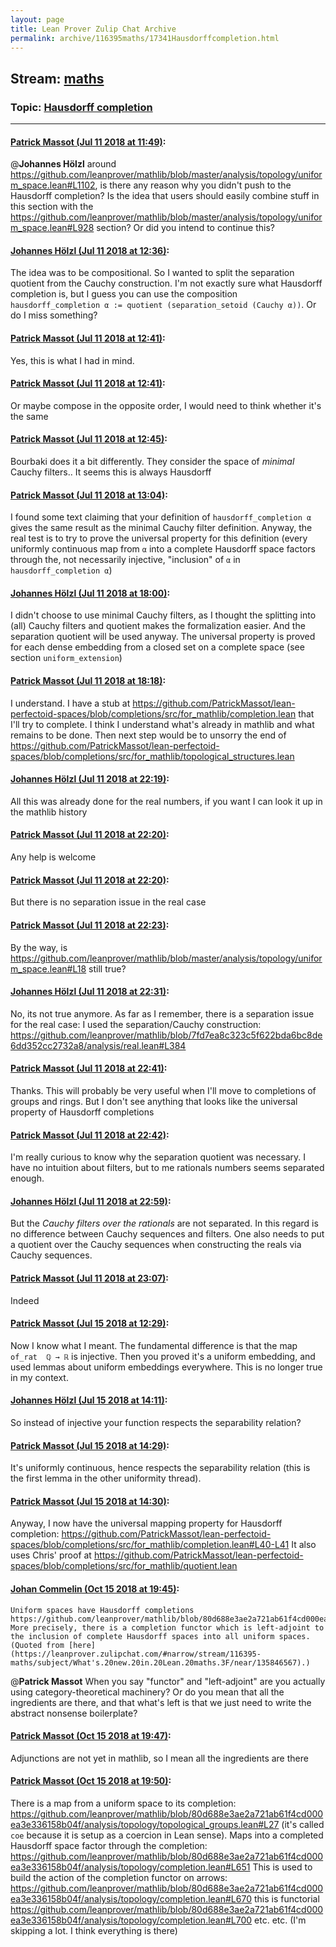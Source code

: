 ```yaml
---
layout: page
title: Lean Prover Zulip Chat Archive 
permalink: archive/116395maths/17341Hausdorffcompletion.html
---
```


## Stream: [maths](index.html)
### Topic: [Hausdorff completion](17341Hausdorffcompletion.html)

---

#### [Patrick Massot (Jul 11 2018 at 11:49)](https://leanprover.zulipchat.com/#narrow/stream/116395-maths/topic/Hausdorff%20completion/near/129461026):
@**Johannes Hölzl** around https://github.com/leanprover/mathlib/blob/master/analysis/topology/uniform_space.lean#L1102, is there any reason why you didn't push to the Hausdorff completion? Is the idea that users should easily combine stuff in this section with the https://github.com/leanprover/mathlib/blob/master/analysis/topology/uniform_space.lean#L928 section? Or did you intend to continue this?

#### [Johannes Hölzl (Jul 11 2018 at 12:36)](https://leanprover.zulipchat.com/#narrow/stream/116395-maths/topic/Hausdorff%20completion/near/129462922):
The idea was to be compositional. So I wanted to split the separation quotient from the Cauchy construction. I'm not exactly sure what Hausdorff completion is, but I guess you can use the composition `hausdorff_completion α := quotient (separation_setoid (Cauchy α))`. Or do I miss something?

#### [Patrick Massot (Jul 11 2018 at 12:41)](https://leanprover.zulipchat.com/#narrow/stream/116395-maths/topic/Hausdorff%20completion/near/129463129):
Yes, this is what I had in mind.

#### [Patrick Massot (Jul 11 2018 at 12:41)](https://leanprover.zulipchat.com/#narrow/stream/116395-maths/topic/Hausdorff%20completion/near/129463135):
Or maybe compose in the opposite order, I would need to think whether it's the same

#### [Patrick Massot (Jul 11 2018 at 12:45)](https://leanprover.zulipchat.com/#narrow/stream/116395-maths/topic/Hausdorff%20completion/near/129463277):
Bourbaki does it a bit differently. They consider the space of *minimal* Cauchy filters.. It seems this is always Hausdorff

#### [Patrick Massot (Jul 11 2018 at 13:04)](https://leanprover.zulipchat.com/#narrow/stream/116395-maths/topic/Hausdorff%20completion/near/129464037):
I found some text claiming that your definition of `hausdorff_completion α` gives the same result as the minimal Cauchy filter definition. Anyway, the real test is to try to prove the universal property for this definition (every uniformly continuous map from `α` into a complete Hausdorff space factors through the, not necessarily injective, "inclusion" of `α` in `hausdorff_completion α`)

#### [Johannes Hölzl (Jul 11 2018 at 18:00)](https://leanprover.zulipchat.com/#narrow/stream/116395-maths/topic/Hausdorff%20completion/near/129480597):
I didn't choose to use minimal Cauchy filters, as I thought the splitting into (all) Cauchy filters and quotient makes the formalization easier. And the separation quotient will be used anyway. The universal property is proved for each dense embedding from a closed set on a complete space (see section `uniform_extension`)

#### [Patrick Massot (Jul 11 2018 at 18:18)](https://leanprover.zulipchat.com/#narrow/stream/116395-maths/topic/Hausdorff%20completion/near/129481701):
I understand. I have a stub at  https://github.com/PatrickMassot/lean-perfectoid-spaces/blob/completions/src/for_mathlib/completion.lean  that I'll try to complete. I think I understand what's already in mathlib and what remains to be done. Then next step would be to unsorry the end of https://github.com/PatrickMassot/lean-perfectoid-spaces/blob/completions/src/for_mathlib/topological_structures.lean

#### [Johannes Hölzl (Jul 11 2018 at 22:19)](https://leanprover.zulipchat.com/#narrow/stream/116395-maths/topic/Hausdorff%20completion/near/129495769):
All this was already done for the real numbers, if you want I can look it up in the mathlib history

#### [Patrick Massot (Jul 11 2018 at 22:20)](https://leanprover.zulipchat.com/#narrow/stream/116395-maths/topic/Hausdorff%20completion/near/129495855):
Any help is welcome

#### [Patrick Massot (Jul 11 2018 at 22:20)](https://leanprover.zulipchat.com/#narrow/stream/116395-maths/topic/Hausdorff%20completion/near/129495862):
But there is no separation issue in the real case

#### [Patrick Massot (Jul 11 2018 at 22:23)](https://leanprover.zulipchat.com/#narrow/stream/116395-maths/topic/Hausdorff%20completion/near/129496013):
By the way, is https://github.com/leanprover/mathlib/blob/master/analysis/topology/uniform_space.lean#L18 still true?

#### [Johannes Hölzl (Jul 11 2018 at 22:31)](https://leanprover.zulipchat.com/#narrow/stream/116395-maths/topic/Hausdorff%20completion/near/129496855):
No, its not true anymore.
As far as I remember, there is a separation issue for the real case: I used the separation/Cauchy construction: https://github.com/leanprover/mathlib/blob/7fd7ea8c323c5f622bda6bc8de6dd352cc2732a8/analysis/real.lean#L384

#### [Patrick Massot (Jul 11 2018 at 22:41)](https://leanprover.zulipchat.com/#narrow/stream/116395-maths/topic/Hausdorff%20completion/near/129497515):
Thanks. This will probably be very useful when I'll move to completions of groups and rings. But I don't see anything that looks like the universal property of Hausdorff  completions

#### [Patrick Massot (Jul 11 2018 at 22:42)](https://leanprover.zulipchat.com/#narrow/stream/116395-maths/topic/Hausdorff%20completion/near/129497598):
I'm really curious to know why the separation quotient was necessary. I have no intuition about filters, but to me rationals numbers seems separated enough.

#### [Johannes Hölzl (Jul 11 2018 at 22:59)](https://leanprover.zulipchat.com/#narrow/stream/116395-maths/topic/Hausdorff%20completion/near/129498685):
But the _Cauchy filters over the rationals_ are not separated. In this regard is no difference between Cauchy sequences and filters. One also needs to put a quotient over the Cauchy sequences when constructing the reals via Cauchy sequences.

#### [Patrick Massot (Jul 11 2018 at 23:07)](https://leanprover.zulipchat.com/#narrow/stream/116395-maths/topic/Hausdorff%20completion/near/129499261):
Indeed

#### [Patrick Massot (Jul 15 2018 at 12:29)](https://leanprover.zulipchat.com/#narrow/stream/116395-maths/topic/Hausdorff%20completion/near/129696906):
Now I know what I meant. The fundamental difference is that the map `of_rat  ℚ → ℝ` is injective. Then you proved it's a uniform embedding, and used lemmas about uniform embeddings everywhere. This is no longer true in my context.

#### [Johannes Hölzl (Jul 15 2018 at 14:11)](https://leanprover.zulipchat.com/#narrow/stream/116395-maths/topic/Hausdorff%20completion/near/129699781):
So instead of injective your function respects the separability relation?

#### [Patrick Massot (Jul 15 2018 at 14:29)](https://leanprover.zulipchat.com/#narrow/stream/116395-maths/topic/Hausdorff%20completion/near/129700245):
It's uniformly continuous, hence respects the separability relation (this is the first lemma in the other uniformity thread).

#### [Patrick Massot (Jul 15 2018 at 14:30)](https://leanprover.zulipchat.com/#narrow/stream/116395-maths/topic/Hausdorff%20completion/near/129700297):
Anyway, I now have the universal mapping property for Hausdorff completion: https://github.com/PatrickMassot/lean-perfectoid-spaces/blob/completions/src/for_mathlib/completion.lean#L40-L41  It also uses Chris' proof at https://github.com/PatrickMassot/lean-perfectoid-spaces/blob/completions/src/for_mathlib/quotient.lean

#### [Johan Commelin (Oct 15 2018 at 19:45)](https://leanprover.zulipchat.com/#narrow/stream/116395-maths/topic/Hausdorff%20completion/near/135846674):
```quote
Uniform spaces have Hausdorff completions https://github.com/leanprover/mathlib/blob/80d688e3ae2a721ab61f4cd000ea3e336158b04f/analysis/topology/completion.lean#L535. More precisely, there is a completion functor which is left-adjoint to the inclusion of complete Hausdorff spaces into all uniform spaces. (Quoted from [here](https://leanprover.zulipchat.com/#narrow/stream/116395-maths/subject/What's.20new.20in.20Lean.20maths.3F/near/135846567).)
```
@**Patrick Massot** When you say "functor" and "left-adjoint" are you actually using category-theoretical machinery? Or do you mean that all the ingredients are there, and that what's left is that we just need to write the abstract nonsense boilerplate?

#### [Patrick Massot (Oct 15 2018 at 19:47)](https://leanprover.zulipchat.com/#narrow/stream/116395-maths/topic/Hausdorff%20completion/near/135846789):
Adjunctions are not yet in mathlib, so I mean all the ingredients are there

#### [Patrick Massot (Oct 15 2018 at 19:50)](https://leanprover.zulipchat.com/#narrow/stream/116395-maths/topic/Hausdorff%20completion/near/135846966):
There is a map from a uniform space to its completion: https://github.com/leanprover/mathlib/blob/80d688e3ae2a721ab61f4cd000ea3e336158b04f/analysis/topology/topological_groups.lean#L27 (it's called `coe` because it is setup as a coercion in Lean sense). Maps into a completed Hausdorff space factor through the completion: https://github.com/leanprover/mathlib/blob/80d688e3ae2a721ab61f4cd000ea3e336158b04f/analysis/topology/completion.lean#L651 This is used to build the action of the completion functor on arrows: https://github.com/leanprover/mathlib/blob/80d688e3ae2a721ab61f4cd000ea3e336158b04f/analysis/topology/completion.lean#L670 this is functorial https://github.com/leanprover/mathlib/blob/80d688e3ae2a721ab61f4cd000ea3e336158b04f/analysis/topology/completion.lean#L700 etc. etc. (I'm skipping a lot. I think everything is there)

